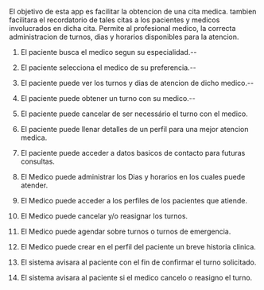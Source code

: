 El objetivo de esta app es facilitar la obtencion de una cita medica.
tambien facilitara el recordatorio de tales citas a los pacientes y medicos involucrados en dicha cita.
Permite al profesional medico, la correcta administracion de turnos, dias y horarios disponibles para la atencion.

1. El paciente busca el medico segun su especialidad.--
2. El paciente selecciona el medico de su preferencia.--
3. El paciente puede ver los turnos y dias de atencion de dicho medico.--
4. El paciente puede obtener un turno con su medico.--
5. El paciente puede cancelar de ser necessário el turno con el medico.
6. El paciente puede llenar detalles de un perfil para una mejor atencion medica.
7. El paciente puede acceder a datos basicos de contacto para futuras consultas.

8. El Medico puede administrar los Dias y horarios en los cuales puede atender.
9. El Medico puede acceder a los perfiles de los pacientes que atiende.
10. El Medico puede cancelar y/o reasignar los turnos.
11. El Medico puede agendar sobre turnos o turnos de emergencia.
12. El Medico puede crear en el perfil del paciente un breve historia clinica.

13. El sistema avisara al paciente con el fin de confirmar el turno solicitado.
14. El sistema avisara al paciente si el medico cancelo o reasigno el turno.
